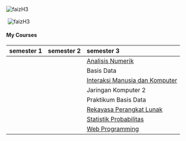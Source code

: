 <p align="left"> <img src="https://komarev.com/ghpvc/?username=faizH3" alt="faizH3" /> </p>
<p>&nbsp;<img align="center" src="https://github-readme-stats.vercel.app/api?username=faizH3&show_icons=true" alt="faizH3" /></p>
<!-- <p><img align="center" src="https://github-readme-stats.faizH3.vercel.app/api/top-langs/?username=faizH3" /> -->
<p><src="https://github.com/faizH3/tree/deployments/activity_log"/>
 
#### My Courses
 
| semester 1 | semester 2 | semester 3 |
| :--- | :--- | :--- |
|  |  | [Analisis Numerik](https://github.com/faizH3/tree/tree/master/Semester%203/analisis%20numerik) |
|  |  | Basis Data |
|  |  | [Interaksi Manusia dan Komputer]() |
|  |  | Jaringan Komputer 2 |
|  |  | Praktikum Basis Data |
|  |  | [Rekayasa Perangkat Lunak](https://github.com/faizH3/tree/tree/master/Semester%203/rekayasa%20perangkat%20lunak) |
|  |  | [Statistik Probabilitas](https://github.com/faizH3/tree/tree/master/Semester%203/statistik%20probabilitas) |
|  |  | [Web Programming](https://github.com/faizH3/tree/tree/master/Semester%203/web%20programming) |
 

<!-- [![CircleCI](https://circleci.com/gh/faizH3/tree/tree/master.svg?style=svg)](https://circleci.com/gh/faizH3/tree/tree/master) -->
<!-- <p><img align='center' src='https://github.com/faizH3/tree/blob/master/img/SmartHomeNotificationsBlogAsset.png'</p> -->
<!-- ## Welcome to GitHub Pages

You can use the [editor on GitHub](https://github.com/faizH3/newbie/edit/master/README.md) to maintain and preview the content for your website in Markdown files.

Whenever you commit to this repository, GitHub Pages will run [Jekyll](https://jekyllrb.com/) to rebuild the pages in your site, from the content in your Markdown files.

### Markdown

Markdown is a lightweight and easy-to-use syntax for styling your writing. It includes conventions for

```markdown
Syntax highlighted code block

# Header 1
## Header 2
### Header 3

- Bulleted
- List

1. Numbered
2. List

**Bold** and _Italic_ and `Code` text

[Link](url) and ![Image](src)
```

For more details see [GitHub Flavored Markdown](https://guides.github.com/features/mastering-markdown/).

### Jekyll Themes

Your Pages site will use the layout and styles from the Jekyll theme you have selected in your [repository settings](https://github.com/faizH3/newbie/settings). The name of this theme is saved in the Jekyll `_config.yml` configuration file.

### Support or Contact

Having trouble with Pages? Check out our [documentation](https://docs.github.com/categories/github-pages-basics/) or [contact support](https://github.com/contact) and we’ll help you sort it out.
 -->
